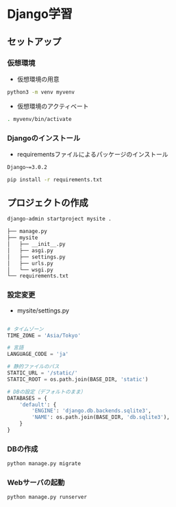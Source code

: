 # Django学習

## セットアップ

### 仮想環境

- 仮想環境の用意

```bash
python3 -m venv myvenv
```

- 仮想環境のアクティベート

```bash
. myvenv/bin/activate
```

### Djangoのインストール

- requirementsファイルによるパッケージのインストール

```txt:requirements.txt
Django~=3.0.2
```

```bash
pip install -r requirements.txt
```

## プロジェクトの作成

```bash
django-admin startproject mysite .
```

```txt
├── manage.py
├── mysite
│   ├── __init__.py
│   ├── asgi.py
│   ├── settings.py
│   ├── urls.py
│   └── wsgi.py
└── requirements.txt
```

### 設定変更

- mysite/settings.py

```python:mysite/settings.py

# タイムゾーン
TIME_ZONE = 'Asia/Tokyo'

# 言語
LANGUAGE_CODE = 'ja'

# 静的ファイルのパス
STATIC_URL = '/static/'
STATIC_ROOT = os.path.join(BASE_DIR, 'static')

# DBの設定（デフォルトのまま）
DATABASES = {
    'default': {
        'ENGINE': 'django.db.backends.sqlite3',
        'NAME': os.path.join(BASE_DIR, 'db.sqlite3'),
    }
}

```

### DBの作成

```bash
python manage.py migrate
```

### Webサーバの起動

```bash
python manage.py runserver
```
